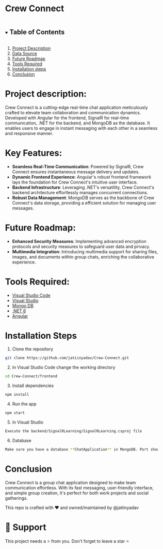 
# Crew Connect

<details open="open">
  <summary><h2 style="display: inline-block">Table of Contents</h2></summary>
  <ol>
    <li>
      <a href="#1 Project Description">Project Description</a>
    </li>
    <li>
      <a href="#2 Key Features">Data Source</a>
    </li>
    <li>
      <a href="#3 Future Roadmap">Future Roadmap</a>
    </li>
   <li>
      <a href="#4 Tools Required">Tools Required</a>
    </li>
   <li>
      <a href="#5 Installation Steps">Installation steps</a>
    </li>
   <li>
      <a href="#6 Conclusion">Conclusion</a>
    </li>
</details>

# <a name="1 Project Description">Project description:</a>
Crew Connect is a cutting-edge real-time chat application meticulously crafted to elevate team collaboration and communication dynamics. Developed with Angular for the frontend, SignalR for real-time communication, .NET for the backend, and MongoDB as the database. It enables users to engage in instant messaging with each other in a seamless and responsive manner.

# <a name="2 Key Features">Key Features:</a>
- **Seamless Real-Time Communication**: Powered by SignalR, Crew Connect ensures instantaneous message delivery and updates.
- **Dynamic Frontend Experience**: Angular's robust frontend framework lays the foundation for Crew Connect's intuitive user interface.
- **Backend Infrastructure**: Leveraging .NET's versatility, Crew Connect's backend architecture effortlessly manages concurrent connections.
- **Robust Data Management**: MongoDB serves as the backbone of Crew Connect's data storage, providing a efficient solution for managing user messages.

# <a name="3 Future Roadmap">Future Roadmap:</a>
- **Enhanced Security Measures**: Implementing advanced encryption protocols and security measures to safeguard user data and privacy.
- **Multimedia Integration**: Introducing multimedia support for sharing files, images, and documents within group chats, enriching the collaborative experience.

# <a name="4 Tools Required">Tools Required:</a>
- [Visual Studio Code](https://code.visualstudio.com/?wt.mc_id=vscom_downloads)
- [Visual Studio](https://visualstudio.microsoft.com/downloads/)
- [Mongo DB](https://www.mongodb.com/try/download/community)
- [.NET 6](https://dotnet.microsoft.com/en-us/download/dotnet/6.0)
- [Angular](https://angular.dev/tutorials/first-app)

# <a name="5 Installation Steps">Installation Steps</a>

1. Clone the repository

```bash
git clone https://github.com/jatiinyadav/Crew-Connect.git
```

2. In Visual Studio Code change the working directory

```bash
cd Crew-Connect/frontend
```

3. Install dependencies

```bash
npm install
```

4. Run the app

```bash
npm start
```
5. In Visual Studio

```bash
Execute the backend/SignalRLearning/SignalRLearning.csproj file
```

6. Database
   
```bash
Make sure you have a database **ChatApplication** in MongoDB. Port should be 27017
```

# <a name="6 Conclusion">Conclusion</a>
Crew Connect is a group chat application designed to make team communication effortless. With its fast messaging, user-friendly interface, and simple group creation, it's perfect for both work projects and social gatherings.

This repo is crafted with ♥ and owned/maintained by @jatiinyadav

# 🙏 Support
This project needs a ⭐️ from you. Don't forget to leave a star ⭐️
